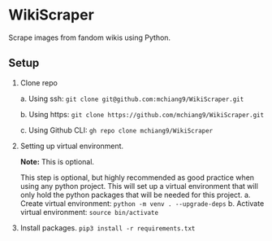 # WikiScraper
Scrape images from fandom wikis using Python.

## Setup
1. Clone repo

    a. Using ssh: `git clone git@github.com:mchiang9/WikiScraper.git`
    
    b. Using https: `git clone https://github.com/mchiang9/WikiScraper.git`
    
    c. Using Github CLI: `gh repo clone mchiang9/WikiScraper`
2. Setting up virtual environment.
   
   **Note:** This is optional.
    
    This step is optional, but highly recommended as good practice when using any python project. This will set up a virtual environment that will only hold the python packages that will be needed for this project.
    a. Create virtual environment: `python -m venv . --upgrade-deps`
    b. Activate virtual environment: `source bin/activate`
3. Install packages. `pip3 install -r requirements.txt`
